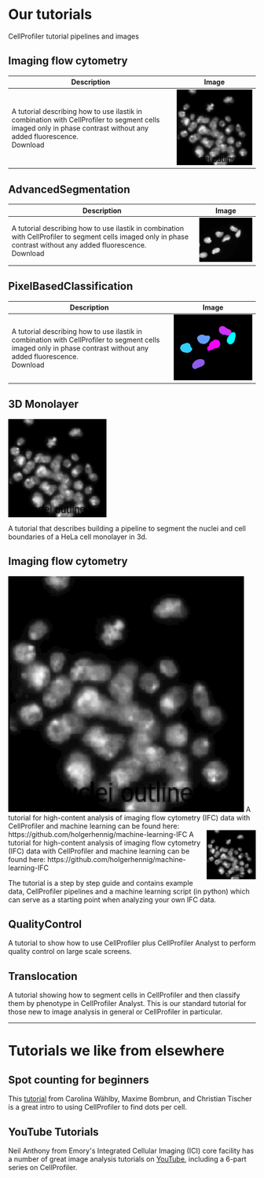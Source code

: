 # Our tutorials
CellProfiler tutorial pipelines and images


## Imaging flow cytometry

| Description | Image |
|---|---|
| A tutorial describing how to use ilastik in combination with CellProfiler to segment cells imaged only in phase contrast without any added fluorescence.<br> Download | <img src="Revitalize_example_pipelines/giftry2.gif" width="100%"> |


## AdvancedSegmentation

| Description | Image |
|---|---|
| A tutorial describing how to use ilastik in combination with CellProfiler to segment cells imaged only in phase contrast without any added fluorescence.<br> Download | <img src="assets/img/specklesab_1.gif" width="100%"> |


## PixelBasedClassification

| Description | Image |
|---|---|
|A tutorial describing how to use ilastik in combination with CellProfiler to segment cells imaged only in phase contrast without any added fluorescence.<br> Download|<img src="assets/img/specklescd_1.gif" width="100%"> |  


## 3D Monolayer

<img align="center" src="Revitalize_example_pipelines/giftry2.gif" width="200">

A tutorial that describes building a pipeline to segment the nuclei and cell boundaries of a HeLa cell monolayer in 3d. 

## Imaging flow cytometry

<img class= "imgbutton" src="Revitalize_example_pipelines/giftry2.gif">
A tutorial for high-content analysis of imaging flow cytometry (IFC) data with CellProfiler and machine learning can be found here:
https://github.com/holgerhennig/machine-learning-IFC

<img align="right" src="Revitalize_example_pipelines/giftry2.gif" width="100">
A tutorial for high-content analysis of imaging flow cytometry (IFC) data with CellProfiler and machine learning can be found here:
https://github.com/holgerhennig/machine-learning-IFC

The tutorial is a step by step guide and contains example data, CellProfiler pipelines and a machine learning script (in python) which can serve as a starting point when analyzing your own IFC data.
## QualityControl

A tutorial to show how to use CellProfiler plus CellProfiler Analyst to perform quality control on large scale screens.

## Translocation

A tutorial showing how to segment cells in CellProfiler and then classify them by phenotype in CellProfiler Analyst.  This is our standard tutorial for those new to image analysis in general or CellProfiler in particular.


-----
# Tutorials we like from elsewhere

## Spot counting for beginners

This [tutorial](https://github.com/tischi/cellprofiler-practical-NeuBIAS-Lisbon-2017/blob/master/practical-handout.md) from Carolina Wählby, Maxime Bombrun, and Christian Tischer is a great intro to using CellProfiler to find dots per cell.

## YouTube Tutorials

Neil Anthony from Emory's Integrated Cellular Imaging (ICI) core facility has a number of great image analysis tutorials on [YouTube](https://www.youtube.com/watch?v=IXsTba9Nxok&list=PL5Edc1v41fyBlbysy_1750IiT2xk6sDqO), including a 6-part series on CellProfiler.

